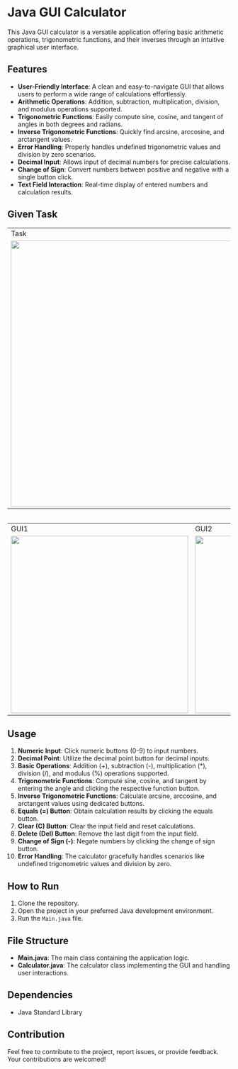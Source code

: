 
# Java GUI Calculator

This Java GUI calculator is a versatile application offering basic arithmetic operations, trigonometric functions, and their inverses through an intuitive graphical user interface.

## Features

- **User-Friendly Interface**: A clean and easy-to-navigate GUI that allows users to perform a wide range of calculations effortlessly.
- **Arithmetic Operations**: Addition, subtraction, multiplication, division, and modulus operations supported.
- **Trigonometric Functions**: Easily compute sine, cosine, and tangent of angles in both degrees and radians.
- **Inverse Trigonometric Functions**: Quickly find arcsine, arccosine, and arctangent values.
- **Error Handling**: Properly handles undefined trigonometric values and division by zero scenarios.
- **Decimal Input**: Allows input of decimal numbers for precise calculations.
- **Change of Sign**: Convert numbers between positive and negative with a single button click.
- **Text Field Interaction**: Real-time display of entered numbers and calculation results.


## Given Task


  <table>
  <tr>
    <td>Task</td>
  </tr>
  <tr>
    <td><img src="https://user-images.githubusercontent.com/95247831/200533939-72b168fa-061c-4815-9023-861795e04d8a.png" width=600></td>
  </tr>
  <table>

  
  <table>
  <tr>
    <td>GUI1</td>
    <td>GUI2</td>
    <td>GUI3</td>
  </tr>
  <tr>
    <td><img src="https://user-images.githubusercontent.com/95247831/200533958-f777ab41-c9fb-468f-9fc8-422a0638b61e.png" width=400></td>
    <td><img src="https://user-images.githubusercontent.com/95247831/200533962-e3034010-718e-4a51-99a0-c99876698c56.png" width=400></td>
    <td><img src="https://user-images.githubusercontent.com/95247831/200533964-bff2677e-6a77-4b82-aafe-b43affd64fbc.png" width=400></td>
  </tr>
  <table>
    
## Usage

1. **Numeric Input**: Click numeric buttons (0-9) to input numbers.
2. **Decimal Point**: Utilize the decimal point button for decimal inputs.
3. **Basic Operations**: Addition (+), subtraction (-), multiplication (*), division (/), and modulus (%) operations supported.
4. **Trigonometric Functions**: Compute sine, cosine, and tangent by entering the angle and clicking the respective function button.
5. **Inverse Trigonometric Functions**: Calculate arcsine, arccosine, and arctangent values using dedicated buttons.
6. **Equals (=) Button**: Obtain calculation results by clicking the equals button.
7. **Clear (C) Button**: Clear the input field and reset calculations.
8. **Delete (Del) Button**: Remove the last digit from the input field.
9. **Change of Sign (-)**: Negate numbers by clicking the change of sign button.
10. **Error Handling**: The calculator gracefully handles scenarios like undefined trigonometric values and division by zero.

## How to Run

1. Clone the repository.
2. Open the project in your preferred Java development environment.
3. Run the `Main.java` file.

## File Structure

- **Main.java**: The main class containing the application logic.
- **Calculator.java**: The calculator class implementing the GUI and handling user interactions.

## Dependencies

- Java Standard Library

## Contribution

Feel free to contribute to the project, report issues, or provide feedback. Your contributions are welcomed!
